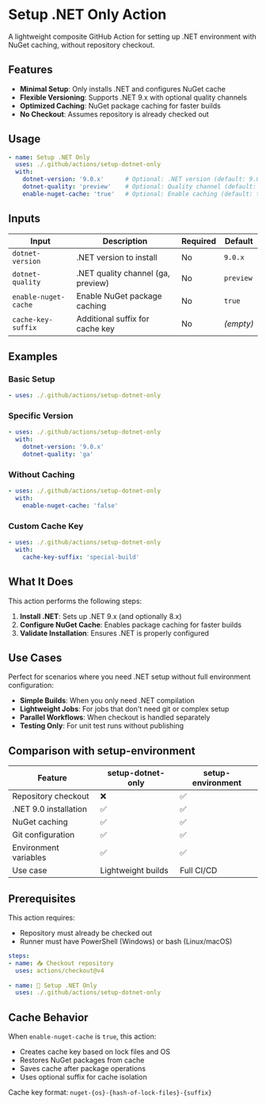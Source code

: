 # Setup .NET Only Action

A lightweight composite GitHub Action for setting up .NET environment with NuGet caching, without repository checkout.

## Features

- **Minimal Setup**: Only installs .NET and configures NuGet cache
- **Flexible Versioning**: Supports .NET 9.x with optional quality channels
- **Optimized Caching**: NuGet package caching for faster builds
- **No Checkout**: Assumes repository is already checked out

## Usage

```yaml
- name: Setup .NET Only
  uses: ./.github/actions/setup-dotnet-only
  with:
    dotnet-version: '9.0.x'      # Optional: .NET version (default: 9.0.x)
    dotnet-quality: 'preview'    # Optional: Quality channel (default: preview)
    enable-nuget-cache: 'true'   # Optional: Enable caching (default: true)
```

## Inputs

| Input | Description | Required | Default |
|-------|-------------|----------|---------|
| `dotnet-version` | .NET version to install | No | `9.0.x` |
| `dotnet-quality` | .NET quality channel (ga, preview) | No | `preview` |
| `enable-nuget-cache` | Enable NuGet package caching | No | `true` |
| `cache-key-suffix` | Additional suffix for cache key | No | _(empty)_ |

## Examples

### Basic Setup
```yaml
- uses: ./.github/actions/setup-dotnet-only
```

### Specific Version
```yaml
- uses: ./.github/actions/setup-dotnet-only
  with:
    dotnet-version: '9.0.x'
    dotnet-quality: 'ga'
```

### Without Caching
```yaml
- uses: ./.github/actions/setup-dotnet-only
  with:
    enable-nuget-cache: 'false'
```

### Custom Cache Key
```yaml
- uses: ./.github/actions/setup-dotnet-only
  with:
    cache-key-suffix: 'special-build'
```

## What It Does

This action performs the following steps:

1. **Install .NET**: Sets up .NET 9.x (and optionally 8.x)
2. **Configure NuGet Cache**: Enables package caching for faster builds
3. **Validate Installation**: Ensures .NET is properly configured

## Use Cases

Perfect for scenarios where you need .NET setup without full environment configuration:

- **Simple Builds**: When you only need .NET compilation
- **Lightweight Jobs**: For jobs that don't need git or complex setup
- **Parallel Workflows**: When checkout is handled separately
- **Testing Only**: For unit test runs without publishing

## Comparison with setup-environment

| Feature | setup-dotnet-only | setup-environment |
|---------|-------------------|-------------------|
| Repository checkout | ❌ | ✅ |
| .NET 9.0 installation | ✅ | ✅ |
| NuGet caching | ✅ | ✅ |
| Git configuration | ✅ | ✅ |
| Environment variables | ✅ | ✅ |
| Use case | Lightweight builds | Full CI/CD |

## Prerequisites

This action requires:
- Repository must already be checked out
- Runner must have PowerShell (Windows) or bash (Linux/macOS)

```yaml
steps:
- name: 📥 Checkout repository
  uses: actions/checkout@v4
  
- name: 🔧 Setup .NET Only
  uses: ./.github/actions/setup-dotnet-only
```

## Cache Behavior

When `enable-nuget-cache` is `true`, this action:
- Creates cache key based on lock files and OS
- Restores NuGet packages from cache
- Saves cache after package operations
- Uses optional suffix for cache isolation

Cache key format: `nuget-{os}-{hash-of-lock-files}-{suffix}`